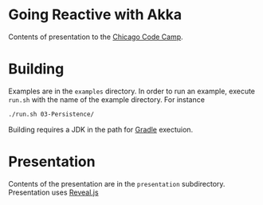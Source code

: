 # Going Reactive with Akka

Contents of presentation to the [Chicago Code Camp](http://www.chicagocodecamp.com/).

# Building

Examples are in the `examples` directory. In order to run an example, execute `run.sh` with the name of the example directory. For instance

```sh
./run.sh 03-Persistence/
```

Building requires a JDK in the path for [Gradle](gradle.org) exectuion.

# Presentation

Contents of the presentation are in the `presentation` subdirectory. Presentation uses [Reveal.js](https://github.com/hakimel/reveal.js/)
